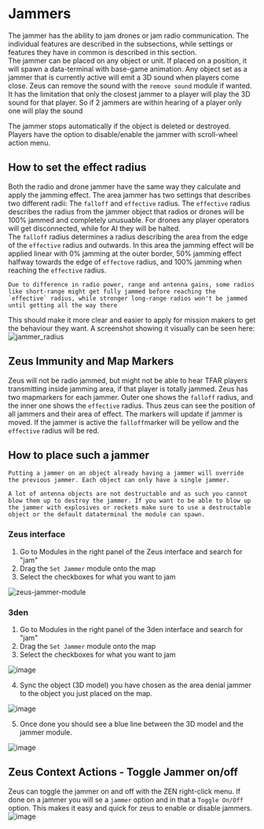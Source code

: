 # Jammers
The jammer has the ability to jam drones or jam radio communication. The individual features are described in the subsections, while settings or features they have in common is described in this section.  
The jammer can be placed on any object or unit. If placed on a position, it will spawn a data-terminal with base-game animation. Any object set as a jammer that is currently active will emit a 3D sound when players come close. Zeus can remove the sound with the `remove sound` module if wanted. It has the limitation that only the closest jammer to a player will play the 3D sound for that player. So if 2 jammers are within hearing of a player only one will play the sound

The jammer stops automatically if the object is deleted or destroyed.  
Players have the option to disable/enable the jammer with scroll-wheel action menu.

## How to set the effect radius
Both the radio and drone jammer have the same way they calculate and apply the jamming effect. The area jammer has two settings that describes two different radii: The `falloff` and `effective` radius. The `effective` radius describes the radius from the jammer object that radios or drones will be 100% jammed and completely unusuable. For drones any player operators will get disconnected, while for AI they will be halted.  
The `falloff` radius determines a radius describing the area from the edge of the `effective` radius and outwards. In this area the jamming effect will be applied linear with 0% jamming at the outer border, 50% jamming effect halfway towards the edge of `effectove` radius, and 100% jamming when reaching the `effective` radius.  

```admonish info
Due to difference in radio power, range and antenna gains, some radios like short-range might get fully jammed before reaching the `effective` radius, while stronger long-range radios won't be jammed until getting all the way there 
```

This should make it more clear and easier to apply for mission makers to get the behaviour they want. A screenshot showing it visually can be seen here:
![jammer_radius](https://github.com/Crowdedlight/Crows-Electronic-Warfare/assets/7889925/80534fc6-2d28-4646-bc9e-e82b5d4f6fc1)


## Zeus Immunity and Map Markers
Zeus will not be radio jammed, but might not be able to hear TFAR players transmitting inside jamming area, if that player is totally jammed. 
Zeus has two mapmarkers for each jammer. Outer one shows the `falloff` radius, and the inner one shows the `effective` radius. Thus zeus can see the position of all jammers and their area of effect. The markers will update if jammer is moved. If the jammer is active the `falloff`marker will be yellow and the `effective` radius will be red. 

## How to place such a jammer

```admonish info
Putting a jammer on an object already having a jammer will override the previous jammer. Each object can only have a single jammer.
```

```admonish warning
A lot of antenna objects are not destructable and as such you cannot blow them up to destroy the jammer. If you want to be able to blow up the jammer with explosives or rockets make sure to use a destructable object or the default dataterminal the module can spawn.
```

### Zeus interface
1. Go to Modules in the right panel of the Zeus interface and search for "jam"
2. Drag the `Set Jammer` module onto the map
3. Select the checkboxes for what you want to jam

![zeus-jammer-module](https://github.com/Crowdedlight/Crows-Electronic-Warfare/assets/7889925/ab501a15-83b4-4423-aa1c-04dfd2de367b)

### 3den
1. Go to Modules in the right panel of the 3den interface and search for "jam"
2. Drag the `Set Jammer` module onto the map
3. Select the checkboxes for what you want to jam

![image](https://github.com/Crowdedlight/Crows-Electronic-Warfare/assets/7889925/75bfb2f7-d3d8-4593-9748-cf67f0dffbe9)

4. Sync the object (3D model) you have chosen as the area denial jammer to the object you just placed on the map.

![image](https://github.com/Crowdedlight/Crows-Electronic-Warfare/assets/76476468/9c4cfe5a-3de6-4e34-bff3-ffaa01b6c5ef)

5. Once done you should see a blue line between the 3D model and the jammer module.

![image](https://github.com/Crowdedlight/Crows-Electronic-Warfare/assets/76476468/7b01696a-9269-434f-8577-d989005d4a0b)


## Zeus Context Actions - Toggle Jammer on/off

Zeus can toggle the jammer on and off with the ZEN right-click menu. If done on a jammer you will se a `jammer` option and in that a `Toggle On/Off` option. This makes it easy and quick for zeus to enable or disable jammers. 
![image](https://github.com/Crowdedlight/Crows-Electronic-Warfare/assets/7889925/1c0e9939-c7d5-45d0-b02f-c8c018ab6794)
